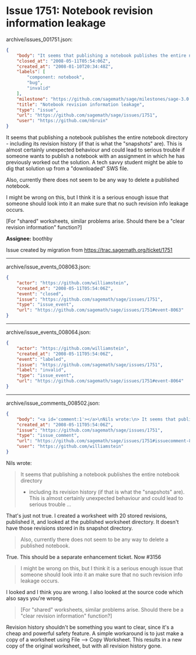 # Issue 1751: Notebook revision information leakage

archive/issues_001751.json:
```json
{
    "body": "It seems that publishing a notebook publishes the entire notebook directory - including its revision history (if that is what the \"snapshots\" are). This is almost certainly unexpected behaviour and could lead to serious trouble if someone wants to publish a notebook with an assignment in which he has previously worked out the solution. A tech savvy student might be able to dig that solution up from a \"downloaded\" SWS file.\n\nAlso, currently there does not seem to be any way to delete a published notebook.\n\nI might be wrong on this, but I think it is a serious enough issue that someone should look into it an make sure that no such revision info leakage occurs.\n\n[For \"shared\" worksheets, similar problems arise. Should there be a \"clear revision information\" function?]\n\n\n**Assignee:** boothby\n\nIssue created by migration from https://trac.sagemath.org/ticket/1751\n\n",
    "closed_at": "2008-05-11T05:54:06Z",
    "created_at": "2008-01-10T20:34:48Z",
    "labels": [
        "component: notebook",
        "bug",
        "invalid"
    ],
    "milestone": "https://github.com/sagemath/sage/milestones/sage-3.0.2",
    "title": "Notebook revision information leakage",
    "type": "issue",
    "url": "https://github.com/sagemath/sage/issues/1751",
    "user": "https://github.com/nbruin"
}
```
It seems that publishing a notebook publishes the entire notebook directory - including its revision history (if that is what the "snapshots" are). This is almost certainly unexpected behaviour and could lead to serious trouble if someone wants to publish a notebook with an assignment in which he has previously worked out the solution. A tech savvy student might be able to dig that solution up from a "downloaded" SWS file.

Also, currently there does not seem to be any way to delete a published notebook.

I might be wrong on this, but I think it is a serious enough issue that someone should look into it an make sure that no such revision info leakage occurs.

[For "shared" worksheets, similar problems arise. Should there be a "clear revision information" function?]


**Assignee:** boothby

Issue created by migration from https://trac.sagemath.org/ticket/1751





---

archive/issue_events_008063.json:
```json
{
    "actor": "https://github.com/williamstein",
    "created_at": "2008-05-11T05:54:06Z",
    "event": "closed",
    "issue": "https://github.com/sagemath/sage/issues/1751",
    "type": "issue_event",
    "url": "https://github.com/sagemath/sage/issues/1751#event-8063"
}
```



---

archive/issue_events_008064.json:
```json
{
    "actor": "https://github.com/williamstein",
    "created_at": "2008-05-11T05:54:06Z",
    "event": "labeled",
    "issue": "https://github.com/sagemath/sage/issues/1751",
    "label": "invalid",
    "type": "issue_event",
    "url": "https://github.com/sagemath/sage/issues/1751#event-8064"
}
```



---

archive/issue_comments_008502.json:
```json
{
    "body": "<a id='comment:1'></a>\nNils wrote:\n> It seems that publishing a notebook publishes the entire notebook directory \n> - including its revision history (if that is what the \"snapshots\" are).\n> This is almost certainly unexpected behaviour and could lead to serious trouble ...\n\nThat's just not true.  I created a worksheet with 20 stored revisions, published it,\nand looked at the published worksheet directory.  It doesn't have those revisions stored\nin its snapshot directory. \n\n> Also, currently there does not seem to be any way to delete a published notebook.\n\nTrue.  This should be a separate enhancement ticket.  Now #3156\n\n> I might be wrong on this, but I think it is a serious enough issue that \n> someone should look into it an make sure that no such revision info leakage occurs.\n\nI looked and I think you are wrong.  I also looked at the source code which also says\nyou're wrong. \n\n> [For \"shared\" worksheets, similar problems arise. Should there be a \"clear \n> revision information\" function?]\n\nRevision history shouldn't be something you want to clear, since it's a cheap\nand powerful safety feature.  A simple workaround is to just make a copy of\na worksheet using File --> Copy Worksheet.  This results in a new copy of the\noriginal worksheet, but with all revision history gone.",
    "created_at": "2008-05-11T05:54:06Z",
    "issue": "https://github.com/sagemath/sage/issues/1751",
    "type": "issue_comment",
    "url": "https://github.com/sagemath/sage/issues/1751#issuecomment-8502",
    "user": "https://github.com/williamstein"
}
```

<a id='comment:1'></a>
Nils wrote:
> It seems that publishing a notebook publishes the entire notebook directory 
> - including its revision history (if that is what the "snapshots" are).
> This is almost certainly unexpected behaviour and could lead to serious trouble ...

That's just not true.  I created a worksheet with 20 stored revisions, published it,
and looked at the published worksheet directory.  It doesn't have those revisions stored
in its snapshot directory. 

> Also, currently there does not seem to be any way to delete a published notebook.

True.  This should be a separate enhancement ticket.  Now #3156

> I might be wrong on this, but I think it is a serious enough issue that 
> someone should look into it an make sure that no such revision info leakage occurs.

I looked and I think you are wrong.  I also looked at the source code which also says
you're wrong. 

> [For "shared" worksheets, similar problems arise. Should there be a "clear 
> revision information" function?]

Revision history shouldn't be something you want to clear, since it's a cheap
and powerful safety feature.  A simple workaround is to just make a copy of
a worksheet using File --> Copy Worksheet.  This results in a new copy of the
original worksheet, but with all revision history gone.
